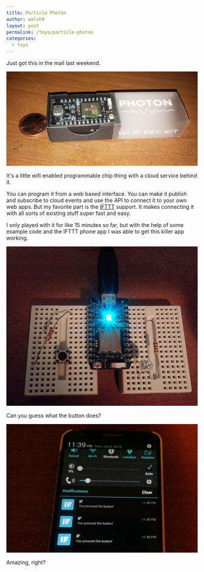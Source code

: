 ```yaml
---
title: Particle Photon
author: walsh9
layout: post
permalink: /toys/particle-photon
categories:
  - toys
---
```

Just got this in the mail last weekend.

![Particle Photon](/i/429b24.jpg)

It's a little wifi enabled programmable chip thing with a cloud service behind it.

You can program it from a web based interface. You can make it publish and subscribe to cloud events and use the API to connect it to your own web apps. But my favorite part is the [IFTTT][1] support. It makes connecting it with all sorts of existing stuff super fast and easy.

I only played with it for like 15 minutes so far, but with the help of some example code and the IFTTT phone app I was able to get this killer app working.

![Photon connected to breadboard with a button attached.](/i/368600.jpg)

Can you guess what the button does?

![Phone notification that says you pressed the button.](/i/2015-07-06-23.39.29.jpg)

Amazing, right?

 [1]: https://ifttt.com/